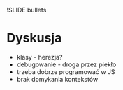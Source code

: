 !SLIDE bullets
# Dyskusja #

* klasy - herezja?
* debugowanie - droga przez piekło
* trzeba dobrze programować w JS
* brak domykania kontekstów
